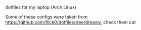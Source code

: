 dotfiles for my laptop (Arch Linux)

Some of these configs were taken from https://github.com/flick0/dotfiles/tree/dreamy, check them out


